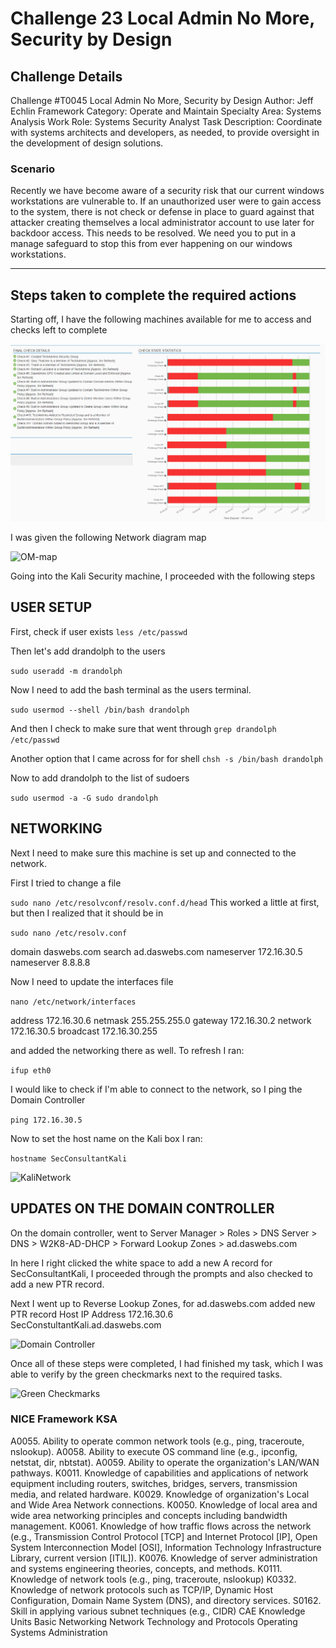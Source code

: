 # Challenge 23 Local Admin No More, Security by Design

## Challenge Details
Challenge #T0045
Local Admin No More, Security by Design
Author: Jeff Echlin
Framework Category: Operate and Maintain
Specialty Area: Systems Analysis
Work Role: Systems Security Analyst
Task Description: Coordinate with systems architects and developers, as needed, to provide oversight in the development of design solutions.

### Scenario

Recently we have become aware of a security risk that our current windows workstations are vulnerable to. If an unauthorized user were to gain access to the system, there is not check or defense in place to guard against that attacker creating themselves a local administrator account to use later for backdoor access. This needs to be resolved. We need you to put in a manage safeguard to stop this from ever happening on our windows workstations.

---
## Steps taken to complete the required actions

Starting off, I have the following machines available for me to access and checks left to complete

![VMsAvailable](./images/VMsAvailableAndChecks.PNG)

I was given the following Network diagram map

![OM-map](./images/OM-map.jpg)


Going into the Kali Security machine, I proceeded with the following steps

## USER SETUP

First, check if user exists
`less /etc/passwd`

Then let's add drandolph to the users

`sudo useradd -m drandolph`

Now I need to add the bash terminal as the users terminal.

`sudo usermod --shell /bin/bash drandolph`

And then I check to make sure that went through
`grep drandolph /etc/passwd`

Another option that I came across for for shell
`chsh -s /bin/bash drandolph`

Now to add drandolph to the list of sudoers

`sudo usermod -a -G sudo drandolph`

## NETWORKING

Next I need to make sure this machine is set up and connected to the network.

First I tried to change a file

`sudo nano /etc/resolvconf/resolv.conf.d/head`
This worked a little at first, but then I realized that it should be in 

`sudo nano /etc/resolv.conf`


domain daswebs.com
search ad.daswebs.com
nameserver 172.16.30.5
nameserver 8.8.8.8

Now I need to update the interfaces file

`nano /etc/network/interfaces`

address 172.16.30.6
netmask 255.255.255.0
gateway 172.16.30.2
network 172.16.30.5
broadcast 172.16.30.255

and added the networking there as well. To refresh I ran:

`ifup eth0`

I would like to check if I'm able to connect to the network, so I ping the Domain Controller

`ping 172.16.30.5`

Now to set the host name on the Kali box I ran:

`hostname SecConsultantKali`

![KaliNetwork](./images/KaliNetworking.PNG)

## UPDATES ON THE DOMAIN CONTROLLER


On the domain controller, went to Server Manager > Roles > DNS Server > DNS > W2K8-AD-DHCP > Forward Lookup Zones > ad.daswebs.com 

In here I right clicked the white space to add a new A record for SecConsultantKali, I proceeded through the prompts and also checked to add a new PTR record.

Next I went up to Reverse Lookup Zones, for ad.daswebs.com added new PTR record
Host IP Address 172.16.30.6
SecConstultantKali.ad.daswebs.com

![Domain Controller](./images/DomainController.PNG)

Once all of these steps were completed, I had finished my task, which I was able to verify by the green checkmarks next to the required tasks.

![Green Checkmarks](./images/NICEChallengeSubmissions.PNG) 

### NICE Framework KSA
A0055. Ability to operate common network tools (e.g., ping, traceroute, nslookup).
A0058. Ability to execute OS command line (e.g., ipconfig, netstat, dir, nbtstat).
A0059. Ability to operate the organization's LAN/WAN pathways.
K0011. Knowledge of capabilities and applications of network equipment including routers, switches, bridges, servers, transmission media, and related hardware.
K0029. Knowledge of organization's Local and Wide Area Network connections.
K0050. Knowledge of local area and wide area networking principles and concepts including bandwidth management.
K0061. Knowledge of how traffic flows across the network (e.g., Transmission Control Protocol [TCP] and Internet Protocol [IP], Open System Interconnection Model [OSI], Information Technology Infrastructure Library, current version [ITIL]).
K0076. Knowledge of server administration and systems engineering theories, concepts, and methods.
K0111. Knowledge of network tools (e.g., ping, traceroute, nslookup)
K0332. Knowledge of network protocols such as TCP/IP, Dynamic Host Configuration, Domain Name System (DNS), and directory services.
S0162. Skill in applying various subnet techniques (e.g., CIDR)
CAE Knowledge Units
Basic Networking
Network Technology and Protocols
Operating Systems Administration
